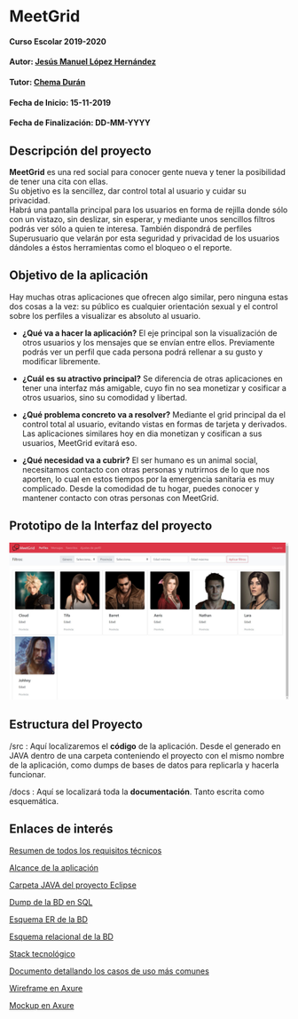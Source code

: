 # MeetGrid

#### Curso Escolar 2019-2020
#### Autor: [Jesús Manuel López Hernández](https://github.com/jmanuellopezh/)
#### Tutor: [Chema Durán](https://github.com/chemaduran)
#### Fecha de Inicio: 15-11-2019
#### Fecha de Finalización: DD-MM-YYYY

## Descripción del proyecto

**MeetGrid** es una red social para conocer gente nueva y tener la posibilidad de tener una cita con ellas.  
Su objetivo es la sencillez, dar control total al usuario y cuidar su privacidad.  
Habrá una pantalla principal para los usuarios en forma de rejilla donde sólo con un vistazo, sin deslizar, sin esperar, y mediante unos sencillos filtros podrás ver sólo a quien te interesa.
También dispondrá de perfiles Superusuario que velarán por esta seguridad y privacidad de los usuarios dándoles a éstos herramientas como el bloqueo o el reporte.

## Objetivo de la aplicación
Hay muchas otras aplicaciones que ofrecen algo similar, pero ninguna estas dos cosas a la vez: su público es cualquier orientación sexual y el control sobre los perfiles a visualizar es absoluto al usuario.

- **¿Qué va a hacer la aplicación?**
El eje principal son la visualización de otros usuarios y los mensajes que se envían entre ellos. Previamente podrás ver un perfil que cada persona podrá rellenar a su gusto y modificar libremente.  

- **¿Cuál es su atractivo principal?** 
Se diferencia de otras aplicaciones en tener una interfaz más amigable, cuyo fin no sea monetizar y cosificar a otros usuarios, sino su comodidad y libertad.  

- **¿Qué problema concreto va a resolver?** 
Mediante el grid principal da el control total al usuario, evitando vistas en formas de tarjeta y derivados. Las aplicaciones similares hoy en dia monetizan y cosifican a sus usuarios, MeetGrid evitará eso.  

- **¿Qué necesidad va a cubrir?**
El ser humano es un animal social, necesitamos contacto con otras personas y nutrirnos de lo que nos aporten, lo cual en estos tiempos por la emergencia sanitaria es muy complicado. Desde la comodidad de tu hogar, puedes conocer y mantener contacto con otras personas con MeetGrid.  


## Prototipo de la Interfaz del proyecto

![Screenshot](https://github.com/jmanuellopezh/MeetGrid/blob/master/docs/pantallazoInterfaz.jpg) 

## Estructura del Proyecto

/src : Aquí localizaremos el **código** de la aplicación. Desde el generado en JAVA dentro de una carpeta conteniendo el proyecto con el mismo nombre de la aplicación, como dumps de bases de datos para replicarla y hacerla funcionar.  

/docs : Aquí se localizará toda la **documentación**. Tanto escrita como esquemática.
  
## Enlaces de interés  
[Resumen de todos los requisitos técnicos](https://github.com/jmanuellopezh/MeetGrid/blob/master/docs/MeetGrid.md)  

[Alcance de la aplicación](https://github.com/jmanuellopezh/MeetGrid/blob/master/docs/alcance.md)  

[Carpeta JAVA del proyecto Eclipse](https://github.com/jmanuellopezh/MeetGrid/tree/master/src/MeetGrid)  

[Dump de la BD en SQL](https://github.com/jmanuellopezh/MeetGrid/blob/master/src/MeetGrid20201004.sql)  

[Esquema ER de la BD](https://github.com/jmanuellopezh/MeetGrid/blob/master/docs/EsquemaEntidadRelacion.png)  

[Esquema relacional de la BD](https://github.com/jmanuellopezh/MeetGrid/blob/master/docs/EsquemaRelacional.jpg)  

[Stack tecnológico](https://github.com/jmanuellopezh/MeetGrid/blob/master/docs/StackTecnologico.jpg)  

[Documento detallando los casos de uso más comunes](https://github.com/jmanuellopezh/MeetGrid/blob/master/docs/CasosDeUsoMeetGrid.pdf)

[Wireframe en Axure](docs/MeetgridWireframe.rp)

[Mockup en Axure](docs/MeetgridWireframe.rp)
